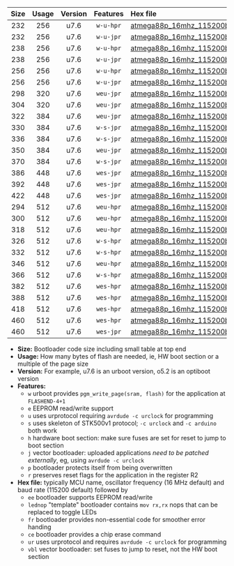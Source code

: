 |Size|Usage|Version|Features|Hex file|
|:-:|:-:|:-:|:-:|:--|
|232|256|u7.6|`w-u-hpr`|[atmega88p_16mhz_115200bps_ur.hex](https://raw.githubusercontent.com/stefanrueger/urboot/main/bootloaders/atmega88p/fcpu_16mhz/115200_bps/atmega88p_16mhz_115200bps_ur.hex)|
|232|256|u7.6|`w-u-jpr`|[atmega88p_16mhz_115200bps_ur_vbl.hex](https://raw.githubusercontent.com/stefanrueger/urboot/main/bootloaders/atmega88p/fcpu_16mhz/115200_bps/atmega88p_16mhz_115200bps_ur_vbl.hex)|
|238|256|u7.6|`w-u-hpr`|[atmega88p_16mhz_115200bps_lednop_ur.hex](https://raw.githubusercontent.com/stefanrueger/urboot/main/bootloaders/atmega88p/fcpu_16mhz/115200_bps/atmega88p_16mhz_115200bps_lednop_ur.hex)|
|238|256|u7.6|`w-u-jpr`|[atmega88p_16mhz_115200bps_lednop_ur_vbl.hex](https://raw.githubusercontent.com/stefanrueger/urboot/main/bootloaders/atmega88p/fcpu_16mhz/115200_bps/atmega88p_16mhz_115200bps_lednop_ur_vbl.hex)|
|256|256|u7.6|`w-u-hpr`|[atmega88p_16mhz_115200bps_lednop_fr_ur.hex](https://raw.githubusercontent.com/stefanrueger/urboot/main/bootloaders/atmega88p/fcpu_16mhz/115200_bps/atmega88p_16mhz_115200bps_lednop_fr_ur.hex)|
|256|256|u7.6|`w-u-jpr`|[atmega88p_16mhz_115200bps_lednop_fr_ur_vbl.hex](https://raw.githubusercontent.com/stefanrueger/urboot/main/bootloaders/atmega88p/fcpu_16mhz/115200_bps/atmega88p_16mhz_115200bps_lednop_fr_ur_vbl.hex)|
|298|320|u7.6|`weu-jpr`|[atmega88p_16mhz_115200bps_ee_ur_vbl.hex](https://raw.githubusercontent.com/stefanrueger/urboot/main/bootloaders/atmega88p/fcpu_16mhz/115200_bps/atmega88p_16mhz_115200bps_ee_ur_vbl.hex)|
|304|320|u7.6|`weu-jpr`|[atmega88p_16mhz_115200bps_ee_lednop_ur_vbl.hex](https://raw.githubusercontent.com/stefanrueger/urboot/main/bootloaders/atmega88p/fcpu_16mhz/115200_bps/atmega88p_16mhz_115200bps_ee_lednop_ur_vbl.hex)|
|322|384|u7.6|`weu-jpr`|[atmega88p_16mhz_115200bps_ee_lednop_fr_ur_vbl.hex](https://raw.githubusercontent.com/stefanrueger/urboot/main/bootloaders/atmega88p/fcpu_16mhz/115200_bps/atmega88p_16mhz_115200bps_ee_lednop_fr_ur_vbl.hex)|
|330|384|u7.6|`w-s-jpr`|[atmega88p_16mhz_115200bps_vbl.hex](https://raw.githubusercontent.com/stefanrueger/urboot/main/bootloaders/atmega88p/fcpu_16mhz/115200_bps/atmega88p_16mhz_115200bps_vbl.hex)|
|336|384|u7.6|`w-s-jpr`|[atmega88p_16mhz_115200bps_lednop_vbl.hex](https://raw.githubusercontent.com/stefanrueger/urboot/main/bootloaders/atmega88p/fcpu_16mhz/115200_bps/atmega88p_16mhz_115200bps_lednop_vbl.hex)|
|350|384|u7.6|`weu-jpr`|[atmega88p_16mhz_115200bps_ee_lednop_fr_ce_ur_vbl.hex](https://raw.githubusercontent.com/stefanrueger/urboot/main/bootloaders/atmega88p/fcpu_16mhz/115200_bps/atmega88p_16mhz_115200bps_ee_lednop_fr_ce_ur_vbl.hex)|
|370|384|u7.6|`w-s-jpr`|[atmega88p_16mhz_115200bps_lednop_fr_vbl.hex](https://raw.githubusercontent.com/stefanrueger/urboot/main/bootloaders/atmega88p/fcpu_16mhz/115200_bps/atmega88p_16mhz_115200bps_lednop_fr_vbl.hex)|
|386|448|u7.6|`wes-jpr`|[atmega88p_16mhz_115200bps_ee_vbl.hex](https://raw.githubusercontent.com/stefanrueger/urboot/main/bootloaders/atmega88p/fcpu_16mhz/115200_bps/atmega88p_16mhz_115200bps_ee_vbl.hex)|
|392|448|u7.6|`wes-jpr`|[atmega88p_16mhz_115200bps_ee_lednop_vbl.hex](https://raw.githubusercontent.com/stefanrueger/urboot/main/bootloaders/atmega88p/fcpu_16mhz/115200_bps/atmega88p_16mhz_115200bps_ee_lednop_vbl.hex)|
|422|448|u7.6|`wes-jpr`|[atmega88p_16mhz_115200bps_ee_lednop_fr_vbl.hex](https://raw.githubusercontent.com/stefanrueger/urboot/main/bootloaders/atmega88p/fcpu_16mhz/115200_bps/atmega88p_16mhz_115200bps_ee_lednop_fr_vbl.hex)|
|294|512|u7.6|`weu-hpr`|[atmega88p_16mhz_115200bps_ee_ur.hex](https://raw.githubusercontent.com/stefanrueger/urboot/main/bootloaders/atmega88p/fcpu_16mhz/115200_bps/atmega88p_16mhz_115200bps_ee_ur.hex)|
|300|512|u7.6|`weu-hpr`|[atmega88p_16mhz_115200bps_ee_lednop_ur.hex](https://raw.githubusercontent.com/stefanrueger/urboot/main/bootloaders/atmega88p/fcpu_16mhz/115200_bps/atmega88p_16mhz_115200bps_ee_lednop_ur.hex)|
|318|512|u7.6|`weu-hpr`|[atmega88p_16mhz_115200bps_ee_lednop_fr_ur.hex](https://raw.githubusercontent.com/stefanrueger/urboot/main/bootloaders/atmega88p/fcpu_16mhz/115200_bps/atmega88p_16mhz_115200bps_ee_lednop_fr_ur.hex)|
|326|512|u7.6|`w-s-hpr`|[atmega88p_16mhz_115200bps.hex](https://raw.githubusercontent.com/stefanrueger/urboot/main/bootloaders/atmega88p/fcpu_16mhz/115200_bps/atmega88p_16mhz_115200bps.hex)|
|332|512|u7.6|`w-s-hpr`|[atmega88p_16mhz_115200bps_lednop.hex](https://raw.githubusercontent.com/stefanrueger/urboot/main/bootloaders/atmega88p/fcpu_16mhz/115200_bps/atmega88p_16mhz_115200bps_lednop.hex)|
|346|512|u7.6|`weu-hpr`|[atmega88p_16mhz_115200bps_ee_lednop_fr_ce_ur.hex](https://raw.githubusercontent.com/stefanrueger/urboot/main/bootloaders/atmega88p/fcpu_16mhz/115200_bps/atmega88p_16mhz_115200bps_ee_lednop_fr_ce_ur.hex)|
|366|512|u7.6|`w-s-hpr`|[atmega88p_16mhz_115200bps_lednop_fr.hex](https://raw.githubusercontent.com/stefanrueger/urboot/main/bootloaders/atmega88p/fcpu_16mhz/115200_bps/atmega88p_16mhz_115200bps_lednop_fr.hex)|
|382|512|u7.6|`wes-hpr`|[atmega88p_16mhz_115200bps_ee.hex](https://raw.githubusercontent.com/stefanrueger/urboot/main/bootloaders/atmega88p/fcpu_16mhz/115200_bps/atmega88p_16mhz_115200bps_ee.hex)|
|388|512|u7.6|`wes-hpr`|[atmega88p_16mhz_115200bps_ee_lednop.hex](https://raw.githubusercontent.com/stefanrueger/urboot/main/bootloaders/atmega88p/fcpu_16mhz/115200_bps/atmega88p_16mhz_115200bps_ee_lednop.hex)|
|418|512|u7.6|`wes-hpr`|[atmega88p_16mhz_115200bps_ee_lednop_fr.hex](https://raw.githubusercontent.com/stefanrueger/urboot/main/bootloaders/atmega88p/fcpu_16mhz/115200_bps/atmega88p_16mhz_115200bps_ee_lednop_fr.hex)|
|460|512|u7.6|`wes-hpr`|[atmega88p_16mhz_115200bps_ee_lednop_fr_ce.hex](https://raw.githubusercontent.com/stefanrueger/urboot/main/bootloaders/atmega88p/fcpu_16mhz/115200_bps/atmega88p_16mhz_115200bps_ee_lednop_fr_ce.hex)|
|460|512|u7.6|`wes-jpr`|[atmega88p_16mhz_115200bps_ee_lednop_fr_ce_vbl.hex](https://raw.githubusercontent.com/stefanrueger/urboot/main/bootloaders/atmega88p/fcpu_16mhz/115200_bps/atmega88p_16mhz_115200bps_ee_lednop_fr_ce_vbl.hex)|

- **Size:** Bootloader code size including small table at top end
- **Usage:** How many bytes of flash are needed, ie, HW boot section or a multiple of the page size
- **Version:** For example, u7.6 is an urboot version, o5.2 is an optiboot version
- **Features:**
  + `w` urboot provides `pgm_write_page(sram, flash)` for the application at `FLASHEND-4+1`
  + `e` EEPROM read/write support
  + `u` uses urprotocol requiring `avrdude -c urclock` for programming
  + `s` uses skeleton of STK500v1 protocol; `-c urclock` and `-c arduino` both work
  + `h` hardware boot section: make sure fuses are set for reset to jump to boot section
  + `j` vector bootloader: uploaded applications *need to be patched externally*, eg, using `avrdude -c urclock`
  + `p` bootloader protects itself from being overwritten
  + `r` preserves reset flags for the application in the register R2
- **Hex file:** typically MCU name, oscillator frequency (16 MHz default) and baud rate (115200 default) followed by
  + `ee` bootloader supports EEPROM read/write
  + `lednop` "template" bootloader contains `mov rx,rx` nops that can be replaced to toggle LEDs
  + `fr` bootloader provides non-essential code for smoother error handing
  + `ce` bootloader provides a chip erase command
  + `ur` uses urprotocol and requires `avrdude -c urclock` for programming
  + `vbl` vector bootloader: set fuses to jump to reset, not the HW boot section

